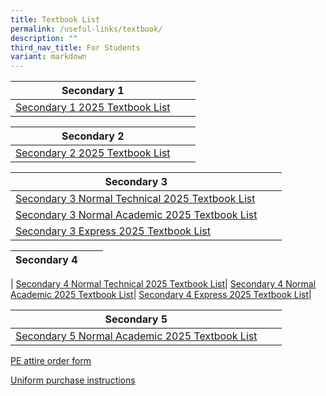 ```yaml
---
title: Textbook List
permalink: /useful-links/textbook/
description: ""
third_nav_title: For Students
variant: markdown
---
```

| Secondary 1 |  |  |
| -------- | -------- | -------- |
|[Secondary 1 2025 Textbook List](/files/Textbook/2024/S1_22_10_2024.pdf)|

| Secondary 2 |  |  |
| -------- | -------- | -------- |
|[Secondary 2 2025 Textbook List](/files/Textbook/2024/S2_22_10_2024.pdf)|

| Secondary 3 |  |  |
| -------- | -------- | -------- |
|[Secondary 3 Normal Technical 2025 Textbook List](/files/Textbook/2024/S3_NT_22_10_2024.pdf)|
[Secondary 3 Normal Academic 2025 Textbook List](/files/Textbook/2024/S3_NA_22_10_2024.pdf)|
[Secondary 3 Express 2025 Textbook List](/files/Textbook/2024/S3_EXP_22_10_2024.pdf)| 


| Secondary 4 |  |  |
| -------- | -------- | -------- |
|
[Secondary 4 Normal Technical 2025 Textbook List](/files/Textbook/2024/S4_NT_22_10_2024.pdf)|
[Secondary 4 Normal Academic 2025 Textbook List](/files/Textbook/2024/S4_NA_22_10_2024.pdf)| 
[Secondary 4 Express 2025 Textbook List](/files/Textbook/2024/S4_EXP_22_10_2024.pdf)|

| Secondary 5 |  |  |
| -------- | -------- | -------- |
|[Secondary 5 Normal Academic 2025 Textbook List](/files/Textbook/2024/S5_NA_22_10_2024.pdf)|

[PE attire order form](/files/Textbook/2024/andss%20pe%20attire%20order%20form.pdf)


[Uniform purchase instructions](/files/Textbook/2024/Anderson_Secondary_sale_schedule_Sec_1_Registration_EY24.pdf)